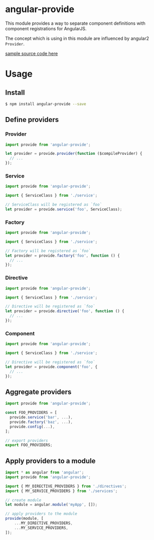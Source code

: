 angular-provide
===============

This module provides a way to separate component definitions with component registrations for AngularJS.

The concept which is using in this module are influenced by angular2 `Provider`.

[sample source code here](https://github.com/hshn/angular-provide/tree/master/sample)

# Usage

## Install

```bash
$ npm install angular-provide --save
```

## Define providers

### Provider

```js
import provide from 'angular-provide';

let provider = provide.provider(function ($compileProvider) {
  // ...
});
```

### Service

```js
import provide from 'angular-provide';

import { ServiceClass } from './service';

// ServiceClass will be registered as `foo`
let provider = provide.service('foo', ServiceClass);
```

### Factory

```js
import provide from 'angular-provide';

import { ServiceClass } from './service';

// Factory will be registered as `foo`
let provider = provide.factory('foo', function () {
  // ...
});
```

### Directive

```js
import provide from 'angular-provide';

import { ServiceClass } from './service';

// Directive will be registered as `foo`
let provider = provide.directive('foo', function () {
  // ...
});
```

### Component

```js
import provide from 'angular-provide';

import { ServiceClass } from './service';

// Directive will be registered as `foo`
let provider = provide.component('foo', {
  // ...
});
```

## Aggregate providers

```js
import provide from 'angular-provide';

const FOO_PROVIDERS = [
  provide.service('bar', ...),
  provide.factory('baz', ...),
  provide.config(...),
];

// export providers
export FOO_PROVIDERS;
```

## Apply providers to a module

```js
import * as angular from 'angular';
import provide from 'angular-provide';

import { MY_DIRECTIVE_PROVIDERS } from './directives';
import { MY_SERVICE_PROVIDERS } from './services';

// create module
let module = angular.module('myApp', []);

// apply providers to the module
provide(module, [
    ...MY_DIRECTIVE_PROVIDERS,
    ...MY_SERVICE_PROVIDERS,
]);

```
